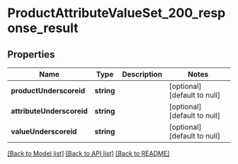 # ProductAttributeValueSet_200_response_result

## Properties
Name | Type | Description | Notes
------------ | ------------- | ------------- | -------------
**productUnderscoreid** | **string** |  | [optional] [default to null]
**attributeUnderscoreid** | **string** |  | [optional] [default to null]
**valueUnderscoreid** | **string** |  | [optional] [default to null]

[[Back to Model list]](../README.md#documentation-for-models) [[Back to API list]](../README.md#documentation-for-api-endpoints) [[Back to README]](../README.md)


